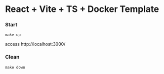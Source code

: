 # React + Vite + TS + Docker Template

### Start

```
make up
```

access http://localhost:3000/

### Clean

```
make down
```
